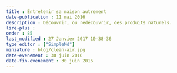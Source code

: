 ```yaml
---
title : Entretenir sa maison autrement
date-publication : 11 mai 2016
description : Découvrir, ou redécouvrir, des produits naturels.
lire-plus : 
order : 85
last_modified : 27 Janvier 2017 10-38-36
type_editor : ["SimpleMd"]
miniature : blog/clean-air.jpg
date-evenement : 30 juin 2016
date-fin-evenement : 30 juin 2016
---
```


